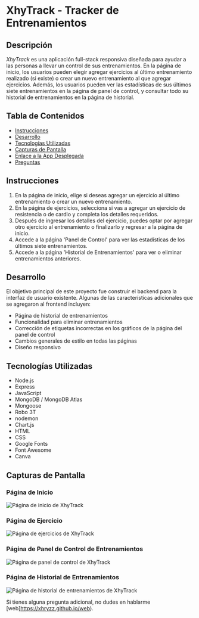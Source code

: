 # XhyTrack - Tracker de Entrenamientos

## Descripción
*XhyTrack* es una aplicación full-stack responsiva diseñada para ayudar a las personas a llevar un control de sus entrenamientos. En la página de inicio, los usuarios pueden elegir agregar ejercicios al último entrenamiento realizado (si existe) o crear un nuevo entrenamiento al que agregar ejercicios. Además, los usuarios pueden ver las estadísticas de sus últimos siete entrenamientos en la página de panel de control, y consultar todo su historial de entrenamientos en la página de historial.

## Tabla de Contenidos
- [Instrucciones](#Instrucciones)
- [Desarrollo](#Desarrollo)
- [Tecnologías Utilizadas](#Tecnologías-Utilizadas)
- [Capturas de Pantalla](#Capturas-de-Pantalla)
- [Enlace a la App Desplegada](#Enlace)
- [Preguntas](#Preguntas)

## Instrucciones
1. En la página de inicio, elige si deseas agregar un ejercicio al último entrenamiento o crear un nuevo entrenamiento.
2. En la página de ejercicios, selecciona si vas a agregar un ejercicio de resistencia o de cardio y completa los detalles requeridos.
3. Después de ingresar los detalles del ejercicio, puedes optar por agregar otro ejercicio al entrenamiento o finalizarlo y regresar a la página de inicio.
4. Accede a la página 'Panel de Control' para ver las estadísticas de los últimos siete entrenamientos.
5. Accede a la página 'Historial de Entrenamientos' para ver o eliminar entrenamientos anteriores.

## Desarrollo
El objetivo principal de este proyecto fue construir el backend para la interfaz de usuario existente. Algunas de las características adicionales que se agregaron al frontend incluyen:
- Página de historial de entrenamientos
- Funcionalidad para eliminar entrenamientos
- Corrección de etiquetas incorrectas en los gráficos de la página del panel de control
- Cambios generales de estilo en todas las páginas
- Diseño responsivo

## Tecnologías Utilizadas
- Node.js
- Express
- JavaScript
- MongoDB / MongoDB Atlas
- Mongoose 
- Robo 3T
- nodemon 
- Chart.js
- HTML
- CSS
- Google Fonts
- Font Awesome
- Canva

## Capturas de Pantalla

### Página de Inicio
![Página de inicio de XhyTrack](public/images/readme/homepage.png)

### Página de Ejercicio
![Página de ejercicios de XhyTrack](public/images/readme/exercise.png)

### Página de Panel de Control de Entrenamientos
![Página de panel de control de XhyTrack](public/images/readme/dashboard.png)

### Página de Historial de Entrenamientos
![Página de historial de entrenamientos de XhyTrack](public/images/readme/history.png)


Si tienes alguna pregunta adicional, no dudes en hablarme [web]https://xhryzz.github.io/web).
